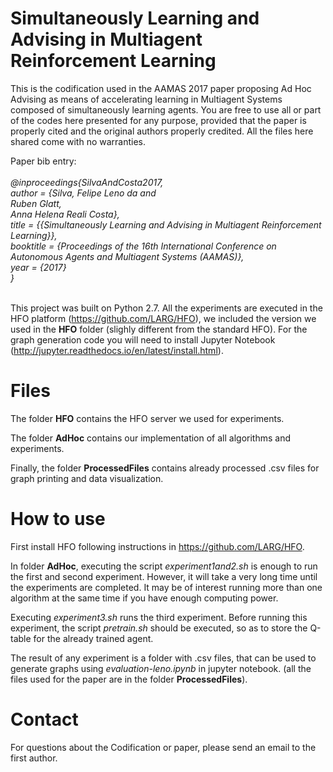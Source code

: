 # Simultaneously Learning and Advising in Multiagent Reinforcement Learning

This is the codification used in the AAMAS 2017 paper proposing Ad Hoc Advising as means of accelerating learning in Multiagent Systems composed of simultaneously learning agents. You are free to use all or part of the codes here presented for any purpose, provided that the paper is properly cited and the original authors properly credited. All the files here shared come with no warranties.

Paper bib entry: <br><br>
<i>
 @inproceedings{SilvaAndCosta2017,<br>
  author    = {Silva, Felipe Leno da and <br>
                Ruben Glatt, <br>
  			       Anna Helena Reali Costa},<br>
  title     = {{Simultaneously Learning and Advising in Multiagent Reinforcement Learning}},<br>
  booktitle = {Proceedings of the 16th International Conference on Autonomous Agents and Multiagent Systems (AAMAS)},<br>
    year      = {2017}<br>
 }
 </i>
 <br><br>

This project was built on Python 2.7. All the experiments are executed in the HFO platform (https://github.com/LARG/HFO), we included the version we used in the <b>HFO</b> folder (slighly different from the standard HFO). For the graph generation code you will need to install Jupyter Notebook (http://jupyter.readthedocs.io/en/latest/install.html).

# Files
The folder <b>HFO</b> contains the HFO server we used for experiments.

The folder <b>AdHoc</b> contains our implementation of all algorithms and experiments.

Finally, the folder <b>ProcessedFiles</b> contains already processed .csv files for graph printing and data visualization.

# How to use
First install HFO following instructions in https://github.com/LARG/HFO.

In folder <b>AdHoc</b>, executing the script <i>experiment1and2.sh</i> is enough to run the first and second experiment. However, it will take a very long time until the experiments are completed. It may be of interest running more than one algorithm at the same time if you have enough computing power.

Executing <i>experiment3.sh</i> runs the third experiment. Before running this experiment, the script <i>pretrain.sh</i> should be executed, so as to store the Q-table for the already trained agent.

The result of any experiment is a folder with .csv files, that can be used to generate graphs using <i>evaluation-leno.ipynb</i> in jupyter notebook. (all the files used for the paper are in the folder <b>ProcessedFiles</b>).

# Contact

For questions about the Codification or paper, please send an email to the first author.

